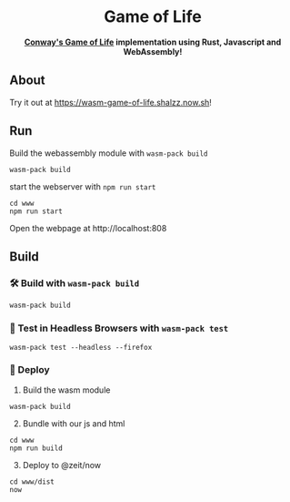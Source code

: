 <div align="center">

  <h1>Game of Life</h1>
  <strong><a href="https://en.wikipedia.org/wiki/Conway%27s_Game_of_Life">Conway's Game of Life</a> implementation using Rust, Javascript and WebAssembly!</strong>

</div>

## About

Try it out at <https://wasm-game-of-life.shalzz.now.sh>!

## Run

Build the webassembly module with `wasm-pack build`

```
wasm-pack build
```

start the webserver with `npm run start`

```
cd www
npm run start
```

Open the webpage at http://localhost:808

## Build 

### 🛠️ Build with `wasm-pack build`

```
wasm-pack build
```

### 🔬 Test in Headless Browsers with `wasm-pack test`

```
wasm-pack test --headless --firefox
```

### 🎁 Deploy

1. Build the wasm module
```
wasm-pack build
```

2. Bundle with our js and html
```
cd www
npm run build
```

3. Deploy to @zeit/now
```
cd www/dist
now
```
